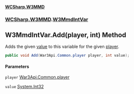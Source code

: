 #### [WCSharp.W3MMD](README.md 'README')
### [WCSharp.W3MMD](WCSharp.W3MMD.md 'WCSharp.W3MMD').[W3MmdIntVar](WCSharp.W3MMD.W3MmdIntVar.md 'WCSharp.W3MMD.W3MmdIntVar')

## W3MmdIntVar.Add(player, int) Method

Adds the given [value](WCSharp.W3MMD.W3MmdIntVar.Add(War3Api.Common.player,int).md#WCSharp.W3MMD.W3MmdIntVar.Add(War3Api.Common.player,int).value 'WCSharp.W3MMD.W3MmdIntVar.Add(War3Api.Common.player, int).value') to this variable for the given [player](WCSharp.W3MMD.W3MmdIntVar.Add(War3Api.Common.player,int).md#WCSharp.W3MMD.W3MmdIntVar.Add(War3Api.Common.player,int).player 'WCSharp.W3MMD.W3MmdIntVar.Add(War3Api.Common.player, int).player').

```csharp
public void Add(War3Api.Common.player player, int value);
```
#### Parameters

<a name='WCSharp.W3MMD.W3MmdIntVar.Add(War3Api.Common.player,int).player'></a>

`player` [War3Api.Common.player](https://docs.microsoft.com/en-us/dotnet/api/War3Api.Common.player 'War3Api.Common.player')

<a name='WCSharp.W3MMD.W3MmdIntVar.Add(War3Api.Common.player,int).value'></a>

`value` [System.Int32](https://docs.microsoft.com/en-us/dotnet/api/System.Int32 'System.Int32')